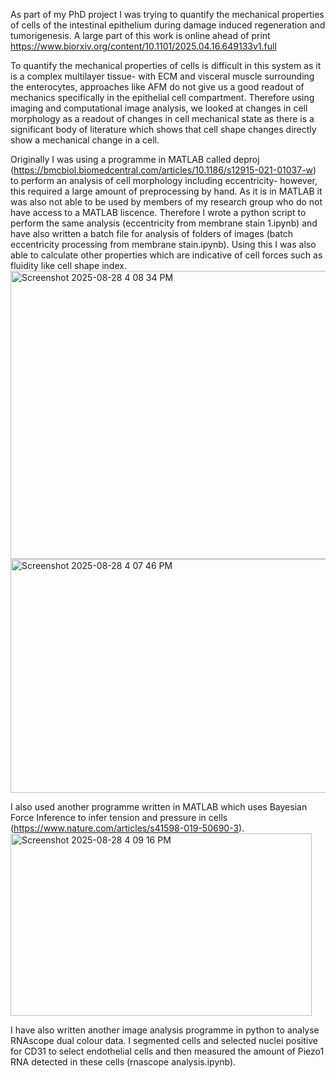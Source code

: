 As part of my PhD project I was trying to quantify the mechanical properties of cells of the intestinal epithelium during damage induced regeneration and tumorigenesis.
A large part of this work is online ahead of print https://www.biorxiv.org/content/10.1101/2025.04.16.649133v1.full

To quantify the mechanical properties of cells is difficult in this system as it is a complex multilayer tissue- with ECM and visceral muscle surrounding the enterocytes, approaches
like AFM do not give us a good readout of mechanics specifically in the epithelial cell compartment. Therefore using imaging and computational image analysis, we looked at changes in 
cell morphology as a readout of changes in cell mechanical state as there is a significant body of literature which shows that cell shape changes directly show a mechanical change in a cell.

Originally I was using a programme in MATLAB called deproj (https://bmcbiol.biomedcentral.com/articles/10.1186/s12915-021-01037-w) to perform an analysis of cell morphology including 
eccentricity- however, this required a large amount of preprocessing by hand. As it is in MATLAB it was also not able to be used by members of my research group who do not have access 
to a MATLAB liscence. Therefore I wrote a python script to perform the same analysis (eccentricity from membrane stain 1.ipynb) and have also written a batch file for analysis of folders
of images (batch eccentricity processing from membrane stain.ipynb). Using this I was also able to calculate other properties which are indicative of cell forces such as fluidity like
cell shape index.
<img width="1156" height="461" alt="Screenshot 2025-08-28 4 08 34 PM" src="https://github.com/user-attachments/assets/646e1b5f-f8de-4af1-be80-872381b2a1ea" />
<img width="1198" height="374" alt="Screenshot 2025-08-28 4 07 46 PM" src="https://github.com/user-attachments/assets/734a4af7-c286-4def-b781-254d2251edb0" />


I also used another programme written in MATLAB which uses Bayesian Force Inference to infer tension and pressure in cells (https://www.nature.com/articles/s41598-019-50690-3).
<img width="482" height="292" alt="Screenshot 2025-08-28 4 09 16 PM" src="https://github.com/user-attachments/assets/c10d284e-e139-44f5-8663-ce5c6e4531e3" />

I have also written another image analysis programme in python to analyse RNAscope dual colour data. I segmented cells and selected nuclei positive for CD31 to select endothelial cells and then 
measured the amount of Piezo1 RNA detected in these cells (rnascope analysis.ipynb).

